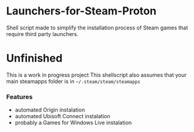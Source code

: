 # Launchers-for-Steam-Proton
 Shell script made to simplify the installation process of Steam games that require third party launchers.

# Unfinished
 This is a work in progress project
 This shellscript also assumes that your main steamapps folder is in `~/.steam/steam/steamapps` 
 
### Features
- automated Origin instalation
- automated Ubisoft Connect instalation
- probably a Games for Windows Live instalation

